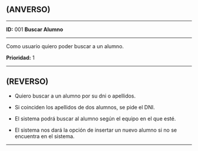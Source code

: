 ## (ANVERSO)

---

**ID:** 001 **Buscar Alumno**

---

Como usuario quiero poder buscar a un alumno.

**Prioridad:** 1

---

## (REVERSO)

* Quiero buscar a un alumno por su dni o apellidos.

* Si coinciden los apellidos de dos alumnos, se pide el DNI.

* El sistema podrá buscar al alumno según el equipo en el que esté.

* El sistema nos dará la opción de insertar un nuevo alumno si no se encuentra en el sistema.

---
